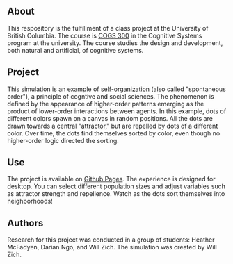 ## About
This respository is the fulfillment of a class project at the University of British Columbia. The course is [COGS 300](https://cogsys.sites.olt.ubc.ca/files/2016/01/COGS-300-syllabus-3-3.pdf) in the Cognitive Systems program at the university. The course studies the design and development, both natural and artificial, of cognitive systems.

## Project
This simulation is an example of [self-organization](https://en.wikipedia.org/wiki/Self-organization) (also called "spontaneous order"), a principle of cogntive and social sciences. The phenomenon is defined by the appearance of higher-order patterns emerging as the product of lower-order interactions between agents. In this example, dots of different colors spawn on a canvas in random positions. All the dots are drawn towards a central "attractor," but are repelled by dots of a different color. Over time, the dots find themselves sorted by color, even though no higher-order logic directed the sorting.

## Use
The project is available on [Github Pages](https://wzich.github.io/population-sorting-simulation/). The experience is designed for desktop. You can select different population sizes and adjust variables such as attractor strength and repellence. Watch as the dots sort themselves into neighborhoods!

## Authors
Research for this project was conducted in a group of students: Heather McFadyen, Darian Ngo, and Will Zich.
The simulation was created by Will Zich.

